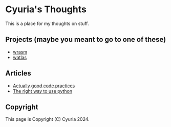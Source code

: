 # Cyuria's Thoughts

This is a place for my thoughts on stuff.

## Projects (maybe you meant to go to one of these)

- [wrasm](https://cyuria.github.io/wrasm/)
- [watlas](https://github.com/cyuria/watlas)

## Articles

- [Actually good code practices](practices.md)
- [The right way to use python](python.md)

## Copyright

This page is Copyright (C) Cyuria 2024.
